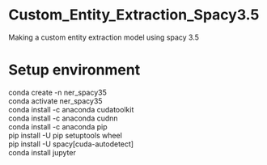 # Custom_Entity_Extraction_Spacy3.5
Making a custom entity extraction model using spacy 3.5 <br />
# Setup environment
conda create -n ner_spacy35<br />
conda activate ner_spacy35<br />
conda install -c anaconda cudatoolkit<br />
conda install -c anaconda cudnn<br />
conda install -c anaconda pip<br />
pip install -U pip setuptools wheel<br />
pip install -U spacy[cuda-autodetect]<br />
conda install jupyter<br />
